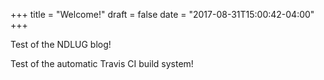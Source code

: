 +++
title = "Welcome!"
draft = false
date = "2017-08-31T15:00:42-04:00"
+++

Test of the NDLUG blog!

Test of the automatic Travis CI build system!

